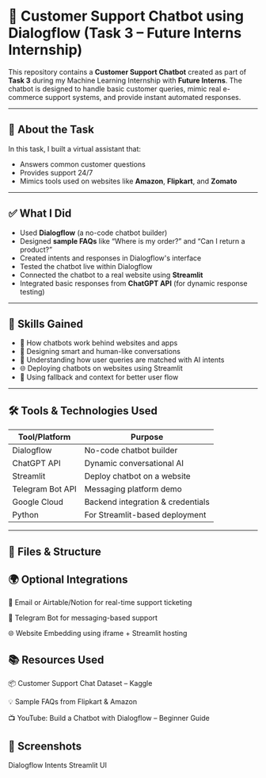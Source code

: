 # 🤖 Customer Support Chatbot using Dialogflow (Task 3 – Future Interns Internship)

This repository contains a **Customer Support Chatbot** created as part of **Task 3** during my Machine Learning Internship with **Future Interns**. The chatbot is designed to handle basic customer queries, mimic real e-commerce support systems, and provide instant automated responses.

---

## 📌 About the Task

In this task, I built a virtual assistant that:
- Answers common customer questions
- Provides support 24/7
- Mimics tools used on websites like **Amazon**, **Flipkart**, and **Zomato**

---

## ✅ What I Did

- Used **Dialogflow** (a no-code chatbot builder)
- Designed **sample FAQs** like “Where is my order?” and “Can I return a product?”
- Created intents and responses in Dialogflow's interface
- Tested the chatbot live within Dialogflow
- Connected the chatbot to a real website using **Streamlit**
- Integrated basic responses from **ChatGPT API** (for dynamic response testing)

---

## 🧠 Skills Gained

- 🤖 How chatbots work behind websites and apps  
- 💬 Designing smart and human-like conversations  
- 🧠 Understanding how user queries are matched with AI intents  
- 🌐 Deploying chatbots on websites using Streamlit  
- 🔄 Using fallback and context for better user flow  

---

## 🛠️ Tools & Technologies Used

| Tool/Platform    | Purpose                               |
|------------------|----------------------------------------|
| Dialogflow       | No-code chatbot builder               |
| ChatGPT API      | Dynamic conversational AI  |
| Streamlit        | Deploy chatbot on a website |
| Telegram Bot API | Messaging platform demo     |
| Google Cloud     | Backend integration & credentials     |
| Python           | For Streamlit-based deployment        |

---

## 📁 Files & Structure

## 🌍 Optional Integrations
📩 Email or Airtable/Notion for real-time support ticketing

💬 Telegram Bot for messaging-based support

🌐 Website Embedding using iframe + Streamlit hosting

## 📚 Resources Used
📦 Customer Support Chat Dataset – Kaggle

💡 Sample FAQs from Flipkart & Amazon

📺 YouTube: Build a Chatbot with Dialogflow – Beginner Guide

## 📸 Screenshots
Dialogflow Intents	Streamlit UI 

